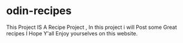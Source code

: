 # odin-recipes
This Project IS A Recipe Project , In this project i will Post some Great recipes
I Hope Y'all Enjoy yourselves on this website.
